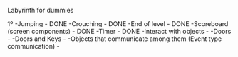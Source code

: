 Labyrinth for dummies

1º
-Jumping - DONE
-Crouching - DONE
-End of level - DONE
-Scoreboard (screen components) - DONE
-Timer - DONE
-Interact with objects -
-Doors -
-Doors and Keys -
-Objects that communicate among them (Event type communication) -
